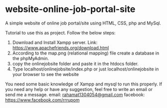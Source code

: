 # website-online-job-portal-site
A simple website of online job portal/site using HTML, CSS, php and MySql.

Tutorial to use this as project.
Follow the below steps:
 1. Download and Install Xampp server. Link: https://www.apachefriends.org/download.html
 2. According to the map.png (relational mapping) file create a database in the phpMyAdmin.
 3. copy the onlinejobsite folder and paste it in the htdocs folder.
 4. Type localhost/onlinejobsite/index.php or just localhost/onlinejobsite in your browser to see the website
 
You need some basic knowledge of Xampp and mysql to run this properly.
If you need any help or have any suggestion, feel free to write an email or send me a message.
 email: rahamat1304054@gmail.com
 facebook: https://www.facebook.com/rrrupom

